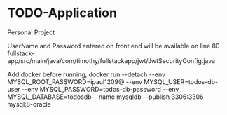 # TODO-Application
Personal Project

UserName and Password entered on front end will be available on line 80
fullstack-app/src/main/java/com/timothy/fullstackapp/jwt/JwtSecurityConfig.java


Add docker before running,
docker run --detach --env MYSQL_ROOT_PASSWORD=ipaul1209@ --env MYSQL_USER=todos-db-user --env MYSQL_PASSWORD=todos-db-password --env MYSQL_DATABASE=todosdb --name mysqldb --publish 3306:3306 mysql:8-oracle
